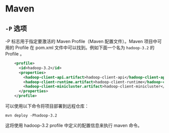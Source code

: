 # Maven

## `-P` 选项
-P 标志用于指定要激活的 Maven Profile（Maven 配置文件）。Maven 项目中可用的 Profile 在 pom.xml 文件中可以找到。例如下面一个名为 `hadoop-3.2` 的 Profile 。

```xml
    <profile>
      <id>hadoop-3.2</id>
      <properties>
        <hadoop-client-api.artifact>hadoop-client-api</hadoop-client-api.artifact>
        <hadoop-client-runtime.artifact>hadoop-client-runtime</hadoop-client-runtime.artifact>
        <hadoop-client-minicluster.artifact>hadoop-client-minicluster</hadoop-client-minicluster.artifact>
      </properties>
    </profile>
```

可以使用以下命令将项目部署到远程仓库：
```shell
mvn deploy -Phadoop-3.2 
```
这将使用 hadoop-3.2 profile 中定义的配置信息来执行 maven 命令。